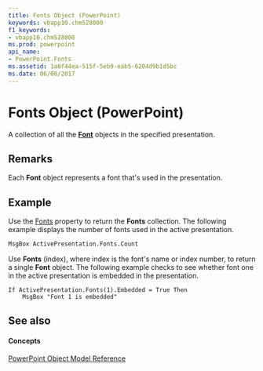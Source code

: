 ```yaml
---
title: Fonts Object (PowerPoint)
keywords: vbapp10.chm528000
f1_keywords:
- vbapp10.chm528000
ms.prod: powerpoint
api_name:
- PowerPoint.Fonts
ms.assetid: 1a8f44ea-515f-5eb9-eab5-6204d9b1d5bc
ms.date: 06/08/2017
---
```



# Fonts Object (PowerPoint)

A collection of all the  **[Font](PowerPoint.Font.md)** objects in the specified presentation.


## Remarks

Each  **Font** object represents a font that's used in the presentation.


## Example

Use the [Fonts](PowerPoint.Presentation.Fonts.md) property to return the **Fonts** collection. The following example displays the number of fonts used in the active presentation.


```vb
MsgBox ActivePresentation.Fonts.Count
```

Use  **Fonts** (index), where index is the font's name or index number, to return a single **Font** object. The following example checks to see whether font one in the active presentation is embedded in the presentation.




```
If ActivePresentation.Fonts(1).Embedded = True Then 
    MsgBox "Font 1 is embedded"
```


## See also


#### Concepts


[PowerPoint Object Model Reference](object-model-powerpoint-vba-reference.md)

